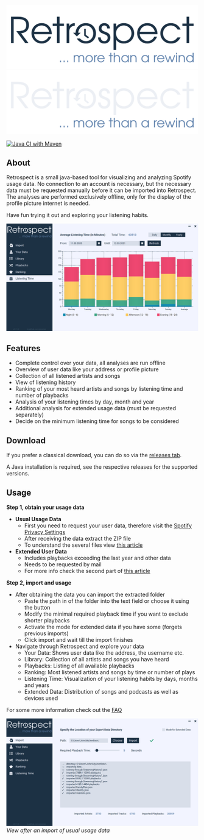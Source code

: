 ![#Retrospect - Logo](doc/images/retrospect_logo_dark.svg#gh-light-mode-only)
![#Retrospect - Logo](doc/images/retrospect_logo_light.svg#gh-dark-mode-only)

[![Java CI with Maven](https://github.com/picorion/Retrospect/actions/workflows/maven.yml/badge.svg)](https://github.com/picorion/Retrospect/actions/workflows/maven.yml)

## About

Retrospect is a small java-based tool for visualizing and analyzing Spotify usage data. No connection to an account is
necessary, but the necessary data must be requested manually before it can be imported into Retrospect. The analyses are
performed exclusively offline, only for the display of the profile picture internet is needed.

Have fun trying it out and exploring your listening habits.

![Retrospect - Daily Listening Time Example](doc/images/example_listeningTime.png)

## Features

- Complete control over your data, all analyses are run offline
- Overview of user data like your address or profile picture
- Collection of all listened artists and songs
- View of listening history
- Ranking of your most heard artists and songs by listening time and number of playbacks
- Analysis of your listening times by day, month and year
- Additional analysis for extended usage data (must be requested separately)
- Decide on the minimum listening time for songs to be considered

## Download

If you prefer a classical download, you can do so via the [releases tab](https://github.com/picorion/Retrospect/releases).

A Java installation is required, see the respective releases for the supported versions.

## Usage

**Step 1, obtain your usage data**

- **Usual Usage Data**
    - First you need to request your user data, therefore visit the
      [Spotify Privacy Settings](https://www.spotify.com/de/account/privacy/)
    - After receiving the data extract the ZIP file
    - To understand the several files view [this article](https://support.spotify.com/us/article/understanding-my-data/)
- **Extended User Data**
    - Includes playbacks exceeding the last year and other data
    - Needs to be requested by mail
    - For more info check the second part
      of [this article](https://support.spotify.com/us/article/understanding-my-data/)

**Step 2, import and usage**

- After obtaining the data you can import the extracted folder
    - Paste the path in of the folder into the text field or choose it using the button
    - Modify the minimal required playback time if you want to exclude shorter playbacks
    - Activate the mode for extended data if you have some (forgets previous imports)
    - Click import and wait till the import finishes
- Navigate through Retrospect and explore your data
    - Your Data: Shows user data like the address, the username etc.
    - Library: Collection of all artists and songs you have heard
    - Playbacks: Listing of all available playbacks
    - Ranking: Most listened artists and songs by time or number of plays
    - Listening Time: Visualization of your listening habits by days, months and years
    - Extended Data: Distribution of songs and podcasts as well as devices used

For some more information check out the [FAQ](doc/FAQ.md)

![Retrospect - Import Tab Example](doc/images/example_import.png)
*View after an import of usual usage data*
